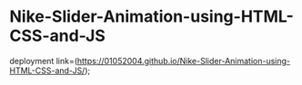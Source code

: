 # Nike-Slider-Animation-using-HTML-CSS-and-JS
deployment link=(https://01052004.github.io/Nike-Slider-Animation-using-HTML-CSS-and-JS/);
